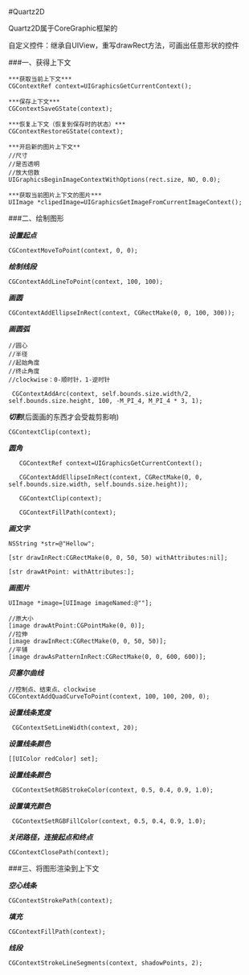 #Quartz2D

Quartz2D属于CoreGraphic框架的

自定义控件：继承自UIView，重写drawRect方法，可画出任意形状的控件

###一、获得上下文
```
***获取当前上下文***
CGContextRef context=UIGraphicsGetCurrentContext();

***保存上下文***
CGContextSaveGState(context);

***恢复上下文（恢复到保存时的状态）***
CGContextRestoreGState(context);

***开启新的图片上下文**
//尺寸
//是否透明
//放大倍数
UIGraphicsBeginImageContextWithOptions(rect.size, NO, 0.0);

***获取当前图片上下文的图片***
UIImage *clipedImage=UIGraphicsGetImageFromCurrentImageContext();

```

###二、绘制图形

***设置起点***
```
CGContextMoveToPoint(context, 0, 0);
```

***绘制线段***
```
CGContextAddLineToPoint(context, 100, 100);
```

***画圆***
```
CGContextAddEllipseInRect(context, CGRectMake(0, 0, 100, 300));
```

***画圆弧***
```
//圆心
//半径
//起始角度
//终止角度
//clockwise：0-顺时针，1-逆时针

 CGContextAddArc(context, self.bounds.size.width/2, self.bounds.size.height, 100, -M_PI_4, M_PI_4 * 3, 1);
```

***切割***(后面画的东西才会受裁剪影响)
```
CGContextClip(context);
```

***圆角***
```
   CGContextRef context=UIGraphicsGetCurrentContext();

   CGContextAddEllipseInRect(context, CGRectMake(0, 0, self.bounds.size.width, self.bounds.size.height));

   CGContextClip(context);

   CGContextFillPath(context);
```

***画文字***
```
NSString *str=@"Hellow";

[str drawInRect:CGRectMake(0, 0, 50, 50) withAttributes:nil];

[str drawAtPoint: withAttributes:];
```

***画图片***
```
UIImage *image=[UIImage imageNamed:@""];

//原大小
[image drawAtPoint:CGPointMake(0, 0)];
//拉伸
[image drawInRect:CGRectMake(0, 0, 50, 50)];
//平铺
[image drawAsPatternInRect:CGRectMake(0, 0, 600, 600)];
```

***贝塞尔曲线***
```
//控制点、结束点、clockwise
CGContextAddQuadCurveToPoint(context, 100, 100, 200, 0);
```

***设置线条宽度***
```
 CGContextSetLineWidth(context, 20);
```

***设置线条颜色***
```
[[UIColor redColor] set];
```

***设置线条颜色***
```
 CGContextSetRGBStrokeColor(context, 0.5, 0.4, 0.9, 1.0);
```

***设置填充颜色***
```
 CGContextSetRGBFillColor(context, 0.5, 0.4, 0.9, 1.0);
```

***关闭路径，连接起点和终点***
```
CGContextClosePath(context);
```

###三、将图形渲染到上下文

***空心线条***
```
CGContextStrokePath(context);
```

***填充***
```
CGContextFillPath(context);
```

***线段***
```
CGContextStrokeLineSegments(context, shadowPoints, 2);
```